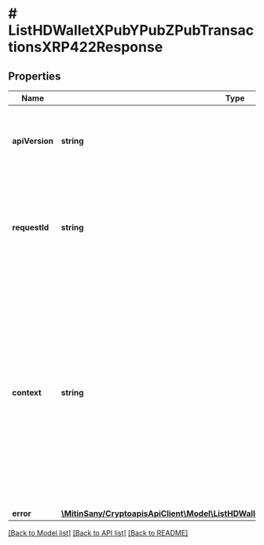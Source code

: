 # # ListHDWalletXPubYPubZPubTransactionsXRP422Response

## Properties

Name | Type | Description | Notes
------------ | ------------- | ------------- | -------------
**apiVersion** | **string** | Specifies the version of the API that incorporates this endpoint. |
**requestId** | **string** | Defines the ID of the request. The &#x60;requestId&#x60; is generated by Crypto APIs and it&#39;s unique for every request. |
**context** | **string** | In batch situations the user can use the context to correlate responses with requests. This property is present regardless of whether the response was successful or returned as an error. &#x60;context&#x60; is specified by the user. | [optional]
**error** | [**\MitinSany/CryptoapisApiClient\Model\ListHDWalletXPubYPubZPubTransactionsXRPE422**](ListHDWalletXPubYPubZPubTransactionsXRPE422.md) |  |

[[Back to Model list]](../../README.md#models) [[Back to API list]](../../README.md#endpoints) [[Back to README]](../../README.md)
